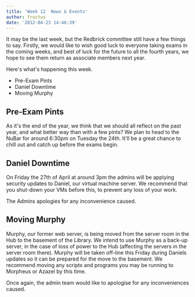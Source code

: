```yaml
---
title: 'Week 12  News & Events'
author: fructus
date: '2012-04-23 14:46:39'
---
```

It may be the last week, but the Redbrick committee still have a few things to say. Firstly, we would like to wish good luck to everyone taking exams in the coming weeks, and best of luck for the future to all the fourth years, we hope to see them return as associate members next year.  

Here's what's happening this week.

*   Pre-Exam Pints
*   Daniel Downtime
*   Moving Murphy

## Pre-Exam Pints

As it's the end of the year, we think that we should all reflect on the past year, and what better way than with a few pints? We plan to head to the NuBar for around 6:30pm on Tuesday the 24th. It'll be a great chance to chill out and catch up before the exams begin.

## Daniel Downtime

On Friday the 27th of April at around 3pm the admins will be applying security updates to Daniel, our virtual machine server. We recommend that you shut-down your VMs before this, to prevent any loss of your work.

The Admins apologies for any inconvenience caused.

## Moving Murphy

Murphy, our former web server, is being moved from the server room in the Hub to the basement of the Library. We intend to use Murphy as a back-up server, in the case of loss of power to the Hub (affecting the servers in the server room there). Murphy will be taken off-line this Friday during Daniels updates so it can be prepared for the move to the basement. We recommend moving any scripts and programs you may be running to Morpheus or Azazel by this time.

Once again, the admin team would like to apologise for any inconveniences caused.